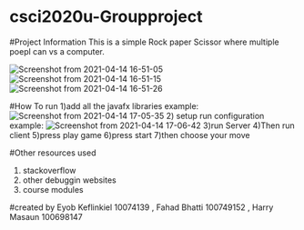# csci2020u-Groupproject



#Project Information 
This is a simple Rock paper Scissor where multiple poepl can vs a computer. 

![Screenshot from 2021-04-14 16-51-05](https://user-images.githubusercontent.com/55511484/114777443-b3359380-9d41-11eb-814c-1379082bae90.png)
![Screenshot from 2021-04-14 16-51-15](https://user-images.githubusercontent.com/55511484/114777456-b4ff5700-9d41-11eb-90b6-2641e7e430bd.png)
![Screenshot from 2021-04-14 16-51-26](https://user-images.githubusercontent.com/55511484/114777462-b597ed80-9d41-11eb-8ca4-0174bfb5ce4e.png)


#How To run
1)add all the javafx libraries 
example:
![Screenshot from 2021-04-14 17-05-35](https://user-images.githubusercontent.com/55511484/114779119-b3369300-9d43-11eb-8258-b6699a899663.png)
2) setup run configuration
example:
![Screenshot from 2021-04-14 17-06-42](https://user-images.githubusercontent.com/55511484/114779225-d6614280-9d43-11eb-9c28-15a8e885507c.png)
3)run Server
4)Then run client
5)press play game 
6)press start
7)then choose your move 

#Other resources used
1) stackoverflow
2) other debuggin websites 
3) course modules 

#created by
Eyob Keflinkiel 10074139 , Fahad Bhatti 100749152 , Harry Masaun 100698147
